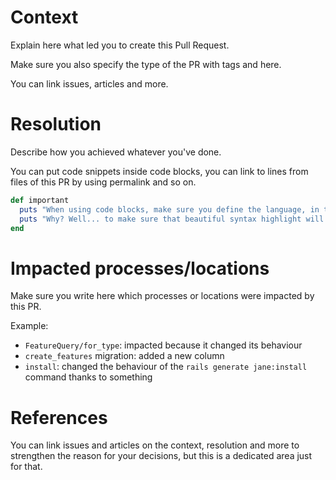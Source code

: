 # Context
Explain here what led you to create this Pull Request.

Make sure you also specify the type of the PR with tags and here.

You can link issues, articles and more.

# Resolution
Describe how you achieved whatever you've done.

You can put code snippets inside code blocks, you can link to lines from files of this PR by using permalink and so on.

```ruby
def important
  puts "When using code blocks, make sure you define the language, in this case Ruby"
  puts "Why? Well... to make sure that beautiful syntax highlight will show up"
end
```

# Impacted processes/locations
Make sure you write here which processes or locations were impacted by this PR.

Example:
* `FeatureQuery/for_type`: impacted because it changed its behaviour
* `create_features` migration: added a new column
* `install`: changed the behaviour of the `rails generate jane:install` command thanks to something

# References
You can link issues and articles on the context, resolution and more to strengthen the reason for your decisions, but this is a dedicated area just for that.